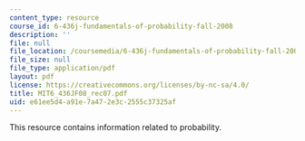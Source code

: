 ```yaml
---
content_type: resource
course_id: 6-436j-fundamentals-of-probability-fall-2008
description: ''
file: null
file_location: /coursemedia/6-436j-fundamentals-of-probability-fall-2008/e61ee5d4a91e7a472e3c2555c37325af_MIT6_436JF08_rec07.pdf
file_size: null
file_type: application/pdf
layout: pdf
license: https://creativecommons.org/licenses/by-nc-sa/4.0/
title: MIT6_436JF08_rec07.pdf
uid: e61ee5d4-a91e-7a47-2e3c-2555c37325af
---
```

This resource contains information related to probability.